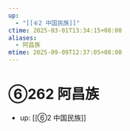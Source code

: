 ```yaml
---
up:
  - "[[⑥2 中国民族]]"
ctime: 2025-03-01T13:34:15+08:00
aliases:
  - 阿昌族
mtime: 2025-09-09T12:37:05+08:00
---
```


# ⑥262 阿昌族

- up: [[⑥2 中国民族]]
